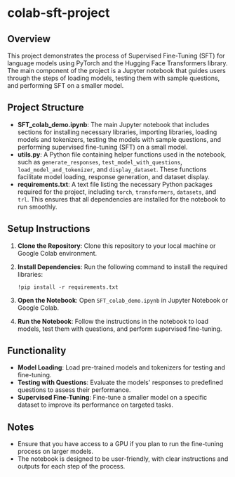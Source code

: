 # colab-sft-project

## Overview
This project demonstrates the process of Supervised Fine-Tuning (SFT) for language models using PyTorch and the Hugging Face Transformers library. The main component of the project is a Jupyter notebook that guides users through the steps of loading models, testing them with sample questions, and performing SFT on a smaller model.

## Project Structure
- **SFT_colab_demo.ipynb**: The main Jupyter notebook that includes sections for installing necessary libraries, importing libraries, loading models and tokenizers, testing the models with sample questions, and performing supervised fine-tuning (SFT) on a small model.
- **utils.py**: A Python file containing helper functions used in the notebook, such as `generate_responses`, `test_model_with_questions`, `load_model_and_tokenizer`, and `display_dataset`. These functions facilitate model loading, response generation, and dataset display.
- **requirements.txt**: A text file listing the necessary Python packages required for the project, including `torch`, `transformers`, `datasets`, and `trl`. This ensures that all dependencies are installed for the notebook to run smoothly.

## Setup Instructions
1. **Clone the Repository**: 
   Clone this repository to your local machine or Google Colab environment.

2. **Install Dependencies**: 
   Run the following command to install the required libraries:
   ```
   !pip install -r requirements.txt
   ```

3. **Open the Notebook**: 
   Open `SFT_colab_demo.ipynb` in Jupyter Notebook or Google Colab.

4. **Run the Notebook**: 
   Follow the instructions in the notebook to load models, test them with questions, and perform supervised fine-tuning.

## Functionality
- **Model Loading**: Load pre-trained models and tokenizers for testing and fine-tuning.
- **Testing with Questions**: Evaluate the models' responses to predefined questions to assess their performance.
- **Supervised Fine-Tuning**: Fine-tune a smaller model on a specific dataset to improve its performance on targeted tasks.

## Notes
- Ensure that you have access to a GPU if you plan to run the fine-tuning process on larger models.
- The notebook is designed to be user-friendly, with clear instructions and outputs for each step of the process.